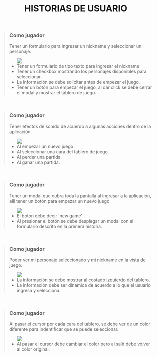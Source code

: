 <h1 align=center> HISTORIAS DE USUARIO </h1>
<br/>

> <h3>Como jugador</h3>
> <p>Tener un formulario para ingresar un nickname y seleccionar un personaje.</p>
> <ul> <img src="https://img.shields.io/badge/Criterios de aceptación-s?style=flat-square" />
>   <li>Tener un formulario de tipo texto para ingresar el nickname</li>
>   <li>Tener un checkbox mostrando los personajes disponibles para seleccionar.</li>
>   <li>La información se debe solicitar antes de empezar el juego.</li>
>   <li>Tener un botón para empezar el juego, al dar click se debe cerrar el modal y mostrar el tablero de juego.</li>
> </ul>
<br/>

> <h3>Como jugador</h3>
> <p>Tener efectos de sonido de acuerdo a algunas acciones dentro de la aplicación.</p>
> <ul> <img src="https://img.shields.io/badge/Criterios de aceptación-s?style=flat-square" />
>   <li>Al empezar un nuevo juego.</li>
>   <li>Al seleccionar una cara del tablero de juego.</li>
>   <li>Al perder una partida.</li>
>   <li>Al ganar una partida.</li>
> </ul>
<br/>

> <h3>Como jugador</h3>
> <p>Tener un modal que cubra toda la pantalla al ingresar a la aplicación, alli tener un botón para empezar un nuevo juego</p>
> <ul> <img src="https://img.shields.io/badge/Criterios de aceptación-s?style=flat-square" />
>   <li>El botón debe decir 'new game'</li>
>   <li>Al presionar el botón se debe desplegar un modal con el formulario descrito en la primera historia.</li>
> </ul>
<br/>

> <h3>Como jugador</h3>
> <p>Poder ver mi personaje seleccionado y mi nickname en la vista de juego.</p>
> <ul> <img src="https://img.shields.io/badge/Criterios de aceptación-s?style=flat-square" />
>   <li>La información se debe mostrar al costado izquierdo del tablero.</li>
>   <li>La información debe ser dinamica de acuerdo a lo que el usuario ingresa y selecciona.</li>
> </ul>
<br/>

> <h3>Como jugador</h3>
> <p>Al pasar el cursor por cada cara del tablero, se debe ver de un color diferente para indentificar que se puede seleccionar.</p>
> <ul> <img src="https://img.shields.io/badge/Criterios de aceptación-s?style=flat-square" />
>   <li>Al pasar el cursor debe cambiar el color pero al salir debe volver al color original.</li>
> </ul>
<br/>
